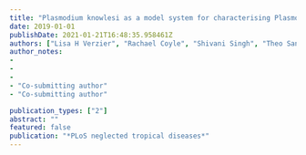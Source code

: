 ```yaml
---
title: "Plasmodium knowlesi as a model system for characterising Plasmodium vivax drug resistance candidate genes"
date: 2019-01-01
publishDate: 2021-01-21T16:48:35.958461Z
authors: ["Lisa H Verzier", "Rachael Coyle", "Shivani Singh", "Theo Sanderson*", "Julian C Rayner*"]
author_notes:
-
-
-
- "Co-submitting author"
- "Co-submitting author"

publication_types: ["2"]
abstract: ""
featured: false
publication: "*PLoS neglected tropical diseases*"
---
```


